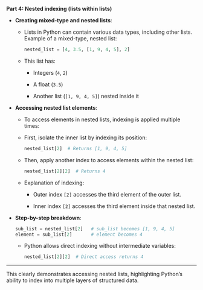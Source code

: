 **Part 4: Nested indexing (lists within lists)**

- **Creating mixed-type and nested lists**:
    
    - Lists in Python can contain various data types, including other lists.  
        Example of a mixed-type, nested list:
        
        ```python
        nested_list = [4, 3.5, [1, 9, 4, 5], 2]
        ```
        
    - This list has:
        
        - Integers (`4`, `2`)
            
        - A float (`3.5`)
            
        - Another list (`[1, 9, 4, 5]`) nested inside it
            
- **Accessing nested list elements**:
    
    - To access elements in nested lists, indexing is applied multiple times:
        
    - First, isolate the inner list by indexing its position:
        
        ```python
        nested_list[2]  # Returns [1, 9, 4, 5]
        ```
        
    - Then, apply another index to access elements within the nested list:
        
        ```python
        nested_list[2][2]  # Returns 4
        ```
        
    - Explanation of indexing:
        
        - Outer index `[2]` accesses the third element of the outer list.
            
        - Inner index `[2]` accesses the third element inside that nested list.
            
- **Step-by-step breakdown**:
    
    ```python
    sub_list = nested_list[2]   # sub_list becomes [1, 9, 4, 5]
    element = sub_list[2]       # element becomes 4
    ```
    
    - Python allows direct indexing without intermediate variables:
        
        ```python
        nested_list[2][2]  # Direct access returns 4
        ```
        

---

This clearly demonstrates accessing nested lists, highlighting Python’s ability to index into multiple layers of structured data.